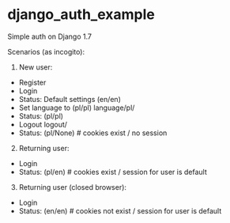 django_auth_example
===================

Simple auth on Django 1.7

Scenarios (as incogito):

1) New user:
- Register
- Login
- Status: Default settings (en/en)
- Set language to (pl/pl) language/pl/
- Status: (pl/pl)
- Logout logout/
- Status: (pl/None) # cookies exist / no session

2) Returning user:
- Login
- Status: (pl/en) # cookies exist / session for user is default

3) Returning user (closed browser):
- Login
- Status: (en/en) # cookies not exist / session for user is default
